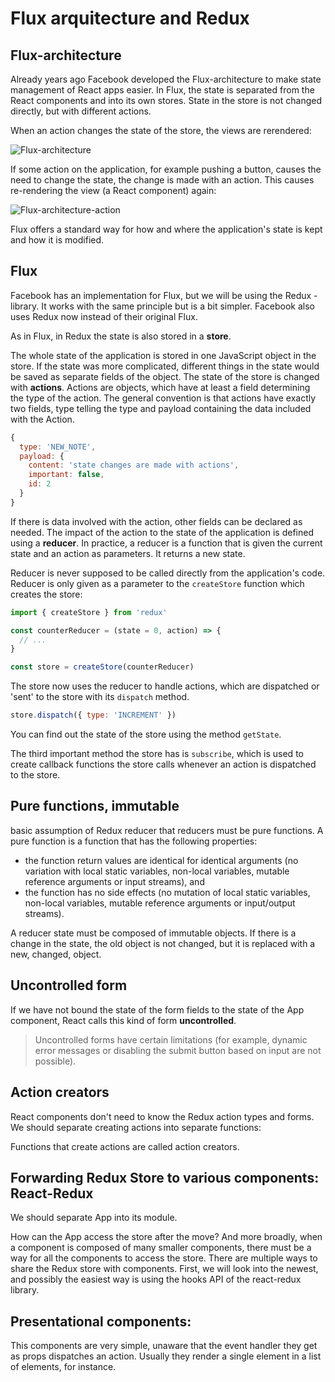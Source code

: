 # Flux arquitecture and Redux

## Flux-architecture

Already years ago Facebook developed the Flux-architecture to make state management of React apps easier. In Flux, the state is separated from the React components and into its own stores. State in the store is not changed directly, but with different actions.

When an action changes the state of the store, the views are rerendered:

![Flux-architecture](https://fullstackopen.com/static/165b40470776ac449f8b9604d4828004/5a190/flux1.png)

If some action on the application, for example pushing a button, causes the need to change the state, the change is made with an action. This causes re-rendering the view (a React component) again:

![Flux-architecture-action](https://fullstackopen.com/static/7bf90479b6757c7af3b9a9f0e7f19a64/5a190/flux2.png)

Flux offers a standard way for how and where the application's state is kept and how it is modified.

## Flux

Facebook has an implementation for Flux, but we will be using the Redux - library. It works with the same principle but is a bit simpler. Facebook also uses Redux now instead of their original Flux.

As in Flux, in Redux the state is also stored in a **store**.

The whole state of the application is stored in one JavaScript object in the store. If the state was more complicated, different things in the state would be saved as separate fields of the object. The state of the store is changed with **actions**. Actions are objects, which have at least a field determining the type of the action. The general convention is that actions have exactly two fields, type telling the type and payload containing the data included with the Action.

```js
{
  type: 'NEW_NOTE',
  payload: {
    content: 'state changes are made with actions',
    important: false,
    id: 2
  }
}
```

If there is data involved with the action, other fields can be declared as needed. The impact of the action to the state of the application is defined using a **reducer**. In practice, a reducer is a function that is given the current state and an action as parameters. It returns a new state.

Reducer is never supposed to be called directly from the application's code. Reducer is only given as a parameter to the `createStore` function which creates the store:

```js
import { createStore } from 'redux'

const counterReducer = (state = 0, action) => {
  // ...
}

const store = createStore(counterReducer)
```

The store now uses the reducer to handle actions, which are dispatched or 'sent' to the store with its `dispatch` method.

```js
store.dispatch({ type: 'INCREMENT' })
```

You can find out the state of the store using the method `getState`.

The third important method the store has is `subscribe`, which is used to create callback functions the store calls whenever an action is dispatched to the store.

## Pure functions, immutable

basic assumption of Redux reducer that reducers must be pure functions. A pure function is a function that has the following properties:

- the function return values are identical for identical arguments (no variation with local static variables, non-local variables, mutable reference arguments or input streams), and
- the function has no side effects (no mutation of local static variables, non-local variables, mutable reference arguments or input/output streams).

A reducer state must be composed of immutable objects. If there is a change in the state, the old object is not changed, but it is replaced with a new, changed, object. 

## Uncontrolled form

If we have not bound the state of the form fields to the state of the App component, React calls this kind of form **uncontrolled**.

> Uncontrolled forms have certain limitations (for example, dynamic error messages or disabling the submit button based on input are not possible).

## Action creators

React components don't need to know the Redux action types and forms. We should separate creating actions into separate functions:

Functions that create actions are called action creators.

## Forwarding Redux Store to various components: React-Redux

We should separate App into its module.

How can the App access the store after the move? And more broadly, when a component is composed of many smaller components, there must be a way for all the components to access the store. There are multiple ways to share the Redux store with components. First, we will look into the newest, and possibly the easiest way is using the hooks API of the react-redux library.

## Presentational components:

This components are very simple, unaware that the event handler they get as props dispatches an action. Usually they render a single element in a list of elements, for instance.